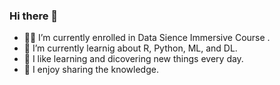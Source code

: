 ### Hi there 👋


- 👨‍🎓 I’m currently enrolled in Data Sience Immersive Course .
- 🌱 I’m currently learnig about R, Python, ML, and DL.
- :telescope: I like learning and dicovering new things every day. 
- 🔆 I enjoy sharing the knowledge.


<!--
**M0hannad/M0hannad** is a ✨ _special_ ✨ repository because its `README.md` (this file) appears on your GitHub profile.
Here are some ideas to get you started:
- 🔭 I’m currently working on ...
- 🌱 I’m currently learning ...
- 👯 I’m looking to collaborate on ...
- 🤔 I’m looking for help with ...
- 💬 Ask me about ...
- 📫 How to reach me: ...
- 😄 Pronouns: ...
- ⚡ Fun fact: ...
-->
